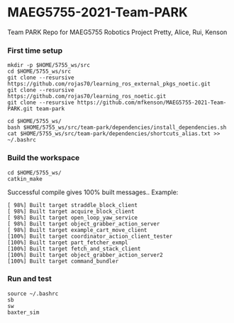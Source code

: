 # MAEG5755-2021-Team-PARK
Team PARK Repo for MAEG5755 Robotics Project
Pretty, Alice, Rui, Kenson

### First time setup 
```
mkdir -p $HOME/5755_ws/src
cd $HOME/5755_ws/src
git clone --resursive https://github.com/rojas70/learning_ros_external_pkgs_noetic.git
git clone --resursive https://github.com/rojas70/learning_ros_noetic.git
git clone --resursive https://github.com/mfkenson/MAEG5755-2021-Team-PARK.git team-park

cd $HOME/5755_ws/
bash $HOME/5755_ws/src/team-park/dependencies/install_dependencies.sh
cat $HOME/5755_ws/src/team-park/dependencies/shortcuts_alias.txt >> ~/.bashrc
```

### Build the workspace
```
cd $HOME/5755_ws/
catkin_make
```
Successful compile gives 100% built messages..
Example:
```
[ 98%] Built target straddle_block_client
[ 98%] Built target acquire_block_client
[ 98%] Built target open_loop_yaw_service
[ 98%] Built target object_grabber_action_server
[ 98%] Built target example_cart_move_client
[100%] Built target coordinator_action_client_tester
[100%] Built target part_fetcher_exmpl
[100%] Built target fetch_and_stack_client
[100%] Built target object_grabber_action_server2
[100%] Built target command_bundler
```


### Run and test
```
source ~/.bashrc
sb
sw
baxter_sim
```
